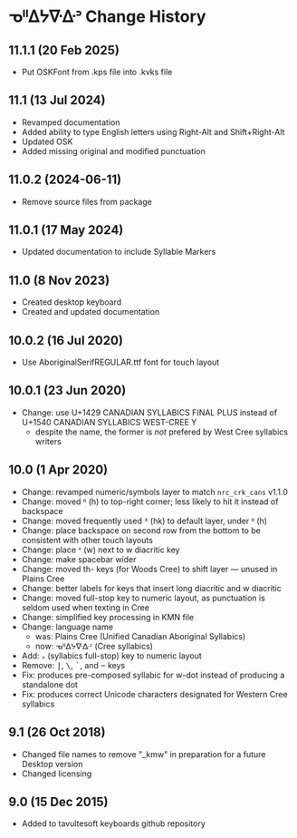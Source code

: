 ᓀᐦᐃᔭᐍᐏᐣ Change History
============================

11.1.1 (20 Feb 2025)
------------------
* Put OSKFont from .kps file into .kvks file

11.1 (13 Jul 2024)
--------------------
* Revamped documentation
* Added ability to type English letters using Right-Alt and Shift+Right-Alt
* Updated OSK
* Added missing original and modified punctuation

11.0.2 (2024-06-11)
------------------
* Remove source files from package

11.0.1 (17 May 2024)
--------------------
* Updated documentation to include Syllable Markers

11.0 (8 Nov 2023)
--------------------
* Created desktop keyboard
* Created and updated documentation

10.0.2 (16 Jul 2020)
--------------------
* Use AboriginalSerifREGULAR.ttf font for touch layout

10.0.1 (23 Jun 2020)
--------------------
* Change: use U+1429 CANADIAN SYLLABICS FINAL PLUS instead of U+1540 CANADIAN SYLLABICS WEST-CREE Y
    - despite the name, the former is _not_ prefered by West Cree syllabics writers

10.0 (1 Apr 2020)
------------------
* Change: revamped numeric/symbols layer to match `nrc_crk_cans` v1.1.0
* Change: moved ᐦ (h) to top-right corner; less likely to hit it instead of backspace
* Change: moved frequently used ᕽ (hk) to default layer, under ᐦ (h)
* Change: place backspace on second row from the bottom to be consistent with other touch layouts
* Change: place ᐤ (w) next to w diacritic key 
* Change: make spacebar wider
* Change: moved th- keys (for Woods Cree) to shift layer — unused in Plains Cree
* Change: better labels for keys that insert long diacritic and w diacritic
* Change: moved full-stop key to numeric layout, as punctuation is seldom used when texting in Cree
* Change: simplified key processing in KMN file
* Change: language name
    - was: Plains Cree (Unified Canadian Aboriginal Syllabics)
    - now: ᓀᐦᐃᔭᐍᐏᐣ (Cree syllabics)
* Add: ᙮ (syllabics full-stop) key to numeric layout
* Remove: <kbd>|</kbd>, <kbd>\\</kbd>, <kbd>\`</kbd>, and <kbd>~</kbd> keys
* Fix: produces pre-composed syllabic for w-dot instead of producing a standalone dot
* Fix: produces correct Unicode characters designated for Western Cree syllabics

9.1 (26 Oct 2018)
-----------------
* Changed file names to remove "_kmw" in preparation for a future Desktop version
* Changed licensing

9.0 (15 Dec 2015)
-----------------

* Added to tavultesoft keyboards github repository
